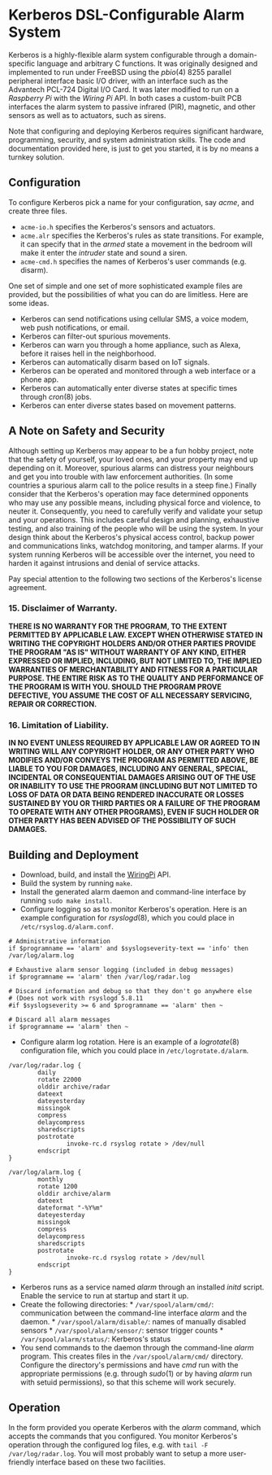 # Kerberos DSL-Configurable Alarm System

Kerberos is a highly-flexible alarm system configurable through a
domain-specific language and arbitrary C functions.
It was originally designed and implemented to run under FreeBSD using
the *pbio*(4) 8255 parallel peripheral interface basic I/O driver,
with an interface such as the Advantech PCL-724 Digital I/O Card.
It was later modified to run on a *Raspberry Pi* with the
*Wiring Pi* API.
In both cases a custom-built PCB interfaces the alarm system to
passive infrared (PIR), magnetic, and other sensors as well as
to actuators, such as sirens.

Note that configuring and deploying Kerberos requires significant
hardware, programming, security, and system administration skills.
The code and documentation provided here, is just to get you started,
it is by no means a turnkey solution.

## Configuration
To configure Kerberos pick a name for your configuration,
say *acme*, and create three files.

* `acme-io.h` specifies the Kerberos's sensors and actuators.
* `acme.alr` specifies the Kerberos's rules as state transitions.
  For example, it can specify that in the *armed* state a movement
  in the bedroom will make it enter the *intruder* state and sound
  a siren.
* `acme-cmd.h` specifies the names of Kerberos's user commands (e.g. disarm).

One set of simple and one set of more sophisticated example files are provided,
but the possibilities of what you can do are limitless.
Here are some ideas.

* Kerberos can send notifications using cellular SMS, a voice modem,
  web push notifications, or email.
* Kerberos can filter-out spurious movements.
* Kerberos can warn you through a home appliance, such as Alexa,
  before it raises hell in the neighborhood.
* Kerberos can automatically disarm based on IoT signals.
* Kerberos can be operated and monitored through a web interface or a phone app.
* Kerberos can automatically enter diverse states at specific times
  through *cron*(8) jobs.
* Kerberos can enter diverse states based on movement patterns.

## A Note on Safety and Security
Although setting up Kerberos may appear to be a fun hobby project,
note that the safety of yourself, your loved ones, and your property may
end up depending on it.
Moreover, spurious alarms can distress your neighbours and get you
into trouble with law enforcement authorities.
(In some countries a spurious alarm call to the police results in a steep
fine.)
Finally consider that the Kerberos's operation may face determined
opponents who may use any possible means,
including physical force and violence, to neuter it.
Consequently, you need to carefully verify and validate your setup and
your operations.
This includes careful design and planning, exhaustive testing,
and also training of the people who will be using the system.
In your design think about the Kerberos's
physical access control,
backup power and communications links,
watchdog monitoring, and
tamper alarms.
If your system running Kerberos will be accessible over the internet,
you need to harden it against intrusions and denial of service attacks.

Pay special attention to the following two sections of the
Kerberos's license agreement.

###  15. Disclaimer of Warranty.
  **THERE IS NO WARRANTY FOR THE PROGRAM, TO THE EXTENT PERMITTED BY
APPLICABLE LAW.  EXCEPT WHEN OTHERWISE STATED IN WRITING THE COPYRIGHT
HOLDERS AND/OR OTHER PARTIES PROVIDE THE PROGRAM "AS IS" WITHOUT WARRANTY
OF ANY KIND, EITHER EXPRESSED OR IMPLIED, INCLUDING, BUT NOT LIMITED TO,
THE IMPLIED WARRANTIES OF MERCHANTABILITY AND FITNESS FOR A PARTICULAR
PURPOSE.  THE ENTIRE RISK AS TO THE QUALITY AND PERFORMANCE OF THE PROGRAM
IS WITH YOU.  SHOULD THE PROGRAM PROVE DEFECTIVE, YOU ASSUME THE COST OF
ALL NECESSARY SERVICING, REPAIR OR CORRECTION.**

###  16. Limitation of Liability.

  **IN NO EVENT UNLESS REQUIRED BY APPLICABLE LAW OR AGREED TO IN WRITING
WILL ANY COPYRIGHT HOLDER, OR ANY OTHER PARTY WHO MODIFIES AND/OR CONVEYS
THE PROGRAM AS PERMITTED ABOVE, BE LIABLE TO YOU FOR DAMAGES, INCLUDING ANY
GENERAL, SPECIAL, INCIDENTAL OR CONSEQUENTIAL DAMAGES ARISING OUT OF THE
USE OR INABILITY TO USE THE PROGRAM (INCLUDING BUT NOT LIMITED TO LOSS OF
DATA OR DATA BEING RENDERED INACCURATE OR LOSSES SUSTAINED BY YOU OR THIRD
PARTIES OR A FAILURE OF THE PROGRAM TO OPERATE WITH ANY OTHER PROGRAMS),
EVEN IF SUCH HOLDER OR OTHER PARTY HAS BEEN ADVISED OF THE POSSIBILITY OF
SUCH DAMAGES.**

## Building and Deployment
* Download, build, and install the [WiringPi](http://wiringpi.com/) API.
* Build the system by running `make`.
* Install the generated alarm daemon and command-line interface by running
  `sudo make install`.
* Configure logging so as to monitor Kerberos's operation.
  Here is an example configuration for *rsyslogd*(8),
  which you could place in `/etc/rsyslog.d/alarm.conf`.

```
# Administrative information
if $programname == 'alarm' and $syslogseverity-text == 'info' then /var/log/alarm.log

# Exhaustive alarm sensor logging (included in debug messages)
if $programname == 'alarm' then /var/log/radar.log

# Discard information and debug so that they don't go anywhere else
# (Does not work with rsyslogd 5.8.11
#if $syslogseverity >= 6 and $programname == 'alarm' then ~

# Discard all alarm messages
if $programname == 'alarm' then ~
```

* Configure alarm log rotation.
  Here is an example of a  *logrotate*(8) configuration file,
  which you could place in `/etc/logrotate.d/alarm`.

```
/var/log/radar.log {
        daily
        rotate 22000
        olddir archive/radar
        dateext
        dateyesterday
        missingok
        compress
        delaycompress
        sharedscripts
        postrotate
                invoke-rc.d rsyslog rotate > /dev/null
        endscript
}

/var/log/alarm.log {
        monthly
        rotate 1200
        olddir archive/alarm
        dateext
        dateformat "-%Y%m"
        dateyesterday
        missingok
        compress
        delaycompress
        sharedscripts
        postrotate
                invoke-rc.d rsyslog rotate > /dev/null
        endscript
}
```

* Kerberos runs as a service named *alarm* through an installed *initd* script.
  Enable the service to run at startup and start it up.
* Create the following directories:
      * `/var/spool/alarm/cmd/`: communication between the command-line
        interface *alarm* and the daemon.
      * `/var/spool/alarm/disable/`: names of manually disabled sensors
      * `/var/spool/alarm/sensor/`: sensor trigger counts
      * `/var/spool/alarm/status/`: Kerberos's status
* You send commands to the daemon through the command-line *alarm* program.
  This creates files in the `/var/spool/alarm/cmd/` directory.
  Configure the directory's permissions and have *cmd* run with the
  appropriate permissions (e.g. through *sudo*(1) or by
  having *alarm* run with setuid permissions),
  so that this scheme will work securely.

## Operation
In the form provided you operate Kerberos with the *alarm* command,
which accepts the commands that you configured.
You monitor Kerberos's operation through the configured log files,
e.g. with `tail -F /var/log/radar.log`.
You will most probably want to setup a more user-friendly
interface based on these two facilities.
